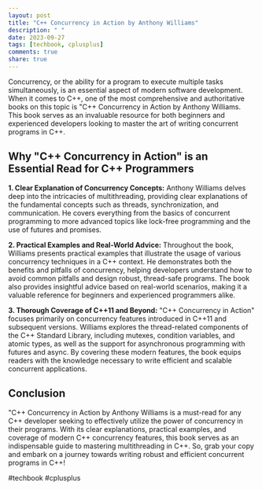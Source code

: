 ```yaml
---
layout: post
title: "C++ Concurrency in Action by Anthony Williams"
description: " "
date: 2023-09-27
tags: [techbook, cplusplus]
comments: true
share: true
---
```


Concurrency, or the ability for a program to execute multiple tasks simultaneously, is an essential aspect of modern software development. When it comes to C++, one of the most comprehensive and authoritative books on this topic is "C++ Concurrency in Action by Anthony Williams. This book serves as an invaluable resource for both beginners and experienced developers looking to master the art of writing concurrent programs in C++.

## Why "C++ Concurrency in Action" is an Essential Read for C++ Programmers

**1. Clear Explanation of Concurrency Concepts:** Anthony Williams delves deep into the intricacies of multithreading, providing clear explanations of the fundamental concepts such as threads, synchronization, and communication. He covers everything from the basics of concurrent programming to more advanced topics like lock-free programming and the use of futures and promises.

**2. Practical Examples and Real-World Advice:** Throughout the book, Williams presents practical examples that illustrate the usage of various concurrency techniques in a C++ context. He demonstrates both the benefits and pitfalls of concurrency, helping developers understand how to avoid common pitfalls and design robust, thread-safe programs. The book also provides insightful advice based on real-world scenarios, making it a valuable reference for beginners and experienced programmers alike.

**3. Thorough Coverage of C++11 and Beyond:** "C++ Concurrency in Action" focuses primarily on concurrency features introduced in C++11 and subsequent versions. Williams explores the thread-related components of the C++ Standard Library, including mutexes, condition variables, and atomic types, as well as the support for asynchronous programming with futures and async. By covering these modern features, the book equips readers with the knowledge necessary to write efficient and scalable concurrent applications.

## Conclusion

"C++ Concurrency in Action by Anthony Williams is a must-read for any C++ developer seeking to effectively utilize the power of concurrency in their programs. With its clear explanations, practical examples, and coverage of modern C++ concurrency features, this book serves as an indispensable guide to mastering multithreading in C++. So, grab your copy and embark on a journey towards writing robust and efficient concurrent programs in C++!

#techbook #cplusplus